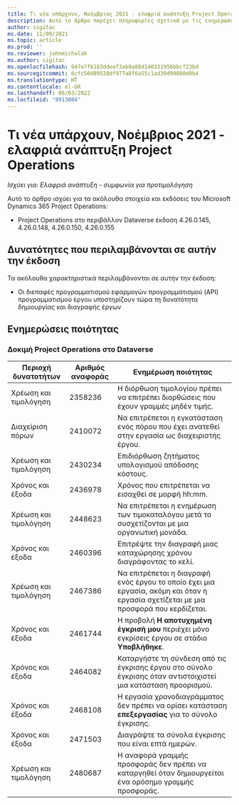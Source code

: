 ```yaml
---
title: Τι νέα υπάρχουν, Νοέμβριος 2021 - ελαφριά ανάπτυξη Project Operations
description: Αυτό το άρθρο παρέχει πληροφορίες σχετικά με τις ενημερώσεις ποιότητας που είναι διαθέσιμες στην έκδοση Νοεμβρίου 2021 της ελαφριάς ανάπτυξης του Project Operations.
author: sigitac
ms.date: 11/09/2021
ms.topic: article
ms.prod: ''
ms.reviewer: johnmichalak
ms.author: sigitac
ms.openlocfilehash: 947e7f6183ddeef3ab9a88d140331956bbcf23bd
ms.sourcegitcommit: 6cfc50d89528df977a8f6a55c1ad39d99800d9b4
ms.translationtype: HT
ms.contentlocale: el-GR
ms.lasthandoff: 06/03/2022
ms.locfileid: "8913804"
---
```

# <a name="whats-new-november-2021---project-operations-lite-deployment"></a>Τι νέα υπάρχουν, Νοέμβριος 2021 - ελαφριά ανάπτυξη Project Operations

_Ισχύει για: Ελαφριά ανάπτυξη - συμφωνία για προτιμολόγηση_

Αυτό το άρθρο ισχύει για τα ακόλουθα στοιχεία και εκδόσεις του Microsoft Dynamics 365 Project Operations:

- Project Operations στο περιβάλλον Dataverse έκδοση 4.26.0.145, 4.26.0.148, 4.26.0.150, 4.26.0.155
  
## <a name="features-included-in-this-release"></a>Δυνατότητες που περιλαμβάνονται σε αυτήν την έκδοση

Τα ακόλουθα χαρακτηριστικά περιλαμβάνονται σε αυτήν την έκδοση:

- Οι διεπαφές προγραμματισμού εφαρμογών προγραμματισμού (API) προγραμματισμού έργου υποστηρίζουν τώρα τη δυνατότητα δημιουργίας και διαγραφής έργων

## <a name="quality-updates"></a>Ενημερώσεις ποιότητας

### <a name="project-operations-in-dataverse"></a>Δοκιμή Project Operations στο Dataverse

| Περιοχή δυνατοτήτων | Αριθμός αναφοράς | Ενημέρωση ποιότητας |
| --- | --- | --- |
| Χρέωση και τιμολόγηση | 2358236 | Η διόρθωση τιμολογίου πρέπει να επιτρέπει διορθώσεις που έχουν γραμμές μηδέν τιμής. |
| Διαχείριση πόρων | 2410072 | Να επιτρέπεται η εγκατάσταση ενός πόρου που έχει ανατεθεί στην εργασία ως διαχειριστής έργου. |
| Χρέωση και τιμολόγηση | 2430234 | Επιδιόρθωση ζητήματος υπολογισμού απόδοσης κόστους. |
| Χρόνος και έξοδα | 2436978 | Χρόνος που επιτρέπεται να εισαχθεί σε μορφή hh:mm. |
| Χρέωση και τιμολόγηση | 2448623 | Να επιτρέπεται η ενημέρωση των τιμοκαταλόγου μετά το συσχετίζονται με μια οργανωτική μονάδα. |
| Χρόνος και έξοδα | 2460396 | Επιτρέψτε την διαγραφή μιας καταχώρησης χρόνου διαγράφοντας το κελί. |
| Χρέωση και τιμολόγηση | 2467386 | Να επιτρέπεται η διαγραφή ενός έργου το οποίο έχει μια εργασία, ακόμη και όταν η εργασία σχετίζεται με μια προσφορά που κερδίζεται. |
| Χρόνος και έξοδα | 2461744 | Η προβολή **Η αποτυχημένη έγκρισή μου** περιέχει μόνο εγκρίσεις έργου σε στάδιο **Υποβλήθηκε**. |
| Χρόνος και έξοδα | 2464082 | Καταργήστε τη σύνδεση από τις έγκρισης έργου στο σύνολο έγκρισης όταν αντιστοιχιστεί μια κατάσταση προορισμού. |
| Χρόνος και έξοδα | 2468108 | Η εργασία χρονοδιαγράμματος δεν πρέπει να ορίσει κατάσταση **επεξεργασίας** για το σύνολο έγκρισης. |
| Χρόνος και έξοδα | 2471503 | Διαγράψτε τα σύνολα έγκρισης που είναι επτά ημερών. |
| Χρέωση και τιμολόγηση | 2480687 | Η αναφορά γραμμής προσφοράς δεν πρέπει να καταργηθεί όταν δημιουργείται ένα ορόσημο γραμμής προσφοράς. |
